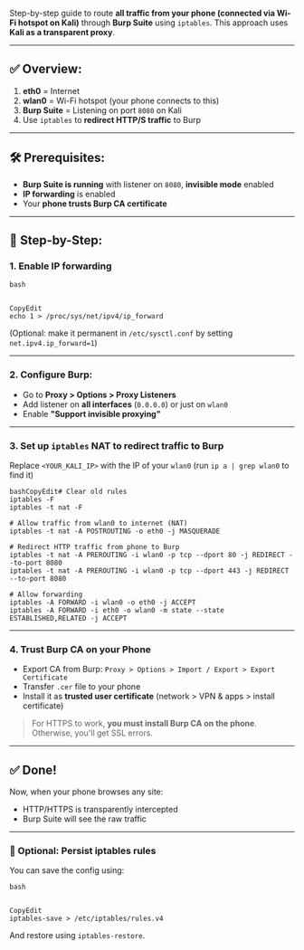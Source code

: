 Step-by-step guide to route **all traffic from your phone (connected via Wi-Fi hotspot on Kali)** through **Burp Suite** using `iptables`. This approach uses **Kali as a transparent proxy**.

------

## ✅ Overview:

1. **eth0** = Internet
2. **wlan0** = Wi-Fi hotspot (your phone connects to this)
3. **Burp Suite** = Listening on port `8080` on Kali
4. Use `iptables` to **redirect HTTP/S traffic** to Burp

------

## 🛠 Prerequisites:

- **Burp Suite is running** with listener on `8080`, **invisible mode** enabled
- **IP forwarding** is enabled
- Your **phone trusts Burp CA certificate**

------

## 🔧 Step-by-Step:

### 1. Enable IP forwarding

```
bash


CopyEdit
echo 1 > /proc/sys/net/ipv4/ip_forward
```

(Optional: make it permanent in `/etc/sysctl.conf` by setting `net.ipv4.ip_forward=1`)

------

### 2. Configure Burp:

- Go to **Proxy > Options > Proxy Listeners**
- Add listener on **all interfaces** (`0.0.0.0`) or just on `wlan0`
- Enable **"Support invisible proxying"**

------

### 3. Set up `iptables` NAT to redirect traffic to Burp

Replace `<YOUR_KALI_IP>` with the IP of your `wlan0` (run `ip a | grep wlan0` to find it)

```
bashCopyEdit# Clear old rules
iptables -F
iptables -t nat -F

# Allow traffic from wlan0 to internet (NAT)
iptables -t nat -A POSTROUTING -o eth0 -j MASQUERADE

# Redirect HTTP traffic from phone to Burp
iptables -t nat -A PREROUTING -i wlan0 -p tcp --dport 80 -j REDIRECT --to-port 8080
iptables -t nat -A PREROUTING -i wlan0 -p tcp --dport 443 -j REDIRECT --to-port 8080

# Allow forwarding
iptables -A FORWARD -i wlan0 -o eth0 -j ACCEPT
iptables -A FORWARD -i eth0 -o wlan0 -m state --state ESTABLISHED,RELATED -j ACCEPT
```

------

### 4. Trust Burp CA on your Phone

- Export CA from Burp: `Proxy > Options > Import / Export > Export Certificate`
- Transfer `.cer` file to your phone
- Install it as **trusted user certificate** (network > VPN & apps > install certificate)

> For HTTPS to work, **you must install Burp CA on the phone**. Otherwise, you'll get SSL errors.

------

## ✅ Done!

Now, when your phone browses any site:

- HTTP/HTTPS is transparently intercepted
- Burp Suite will see the raw traffic

------

### 📌 Optional: Persist iptables rules

You can save the config using:

```
bash


CopyEdit
iptables-save > /etc/iptables/rules.v4
```

And restore using `iptables-restore`.
